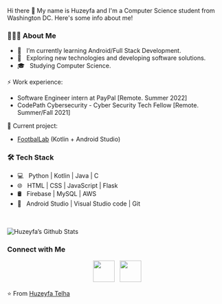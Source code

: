 Hi there 👋
My name is Huzeyfa and I'm a Computer Science student from Washington DC. Here's some info about me!

<h3> 👨🏻‍💻 About Me </h3>

- 🔭 &nbsp; I’m currently learning Android/Full Stack Development.
- 🤔 &nbsp; Exploring new technologies and developing software solutions.
- 🎓 &nbsp; Studying Computer Science.

⚡ Work experience: <br>

- Software Engineer intern at PayPal [Remote. Summer 2022]
- CodePath Cybersecurity - Cyber Security Tech Fellow [Remote. Summer/Fall 2021]

🔭 Current project:
- [FootbalLab](https://github.com/telhahuzeyfa/FootbalLab.git) (Kotlin + Android Studio)


<h3>🛠 Tech Stack</h3>

- 💻 &nbsp; Python | Kotlin | Java | C
- 🌐 &nbsp; HTML | CSS | JavaScript | Flask 
- 🛢 &nbsp; Firebase | MySQL | AWS
- 🔧 &nbsp; Android Studio | Visual Studio code | Git

<br>

</br>

<img align="center" src="https://github-readme-stats.vercel.app/api/top-langs/?username=telhahuzeyfa&layout=compact&text_color=daf7dc&bg_color=151515" alt="Huzeyfa’s Github Stats">

<h3> Connect with Me </h3>

<p align="center">
&nbsp; <a href="https://www.linkedin.com/in/huzeyfa-t-8b8b23145/" target="_blank" rel="noopener noreferrer"><img src="https://img.icons8.com/plasticine/100/000000/linkedin.png" width="50" /></a>
&nbsp; <a href="mailto:telhahuzeyfa@gwu.edu" target="_blank" rel="noopener noreferrer"><img src="https://img.icons8.com/plasticine/100/000000/gmail.png"  width="50" /></a>
</p>

⭐️ From [Huzeyfa Telha](https://github.com/telhahuzeyfa)
